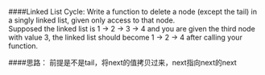 ####Linked List Cycle:
Write a function to delete a node (except the tail) in a singly linked list, given only access to that node.  
Supposed the linked list is 1 -> 2 -> 3 -> 4 and you are given the third node with value 3, the linked list should become 1 -> 2 -> 4 after calling your function.

####思路：
前提是不是tail，将next的值拷贝过来，next指向next的next